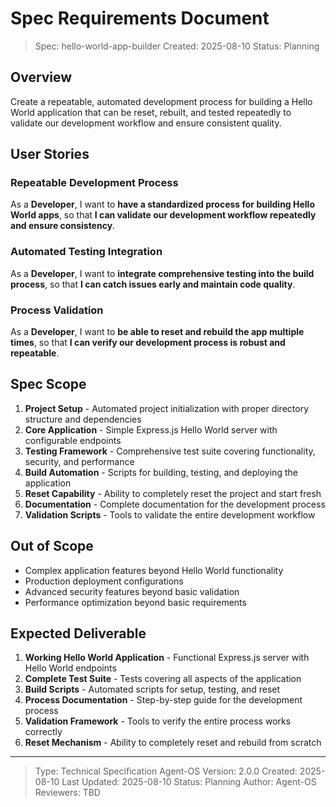 # Spec Requirements Document

> Spec: hello-world-app-builder
> Created: 2025-08-10
> Status: Planning

## Overview

Create a repeatable, automated development process for building a Hello World application that can be reset, rebuilt, and tested repeatedly to validate our development workflow and ensure consistent quality.

## User Stories

### Repeatable Development Process

As a **Developer**, I want to **have a standardized process for building Hello World apps**, so that **I can validate our development workflow repeatedly and ensure consistency**.

### Automated Testing Integration

As a **Developer**, I want to **integrate comprehensive testing into the build process**, so that **I can catch issues early and maintain code quality**.

### Process Validation

As a **Developer**, I want to **be able to reset and rebuild the app multiple times**, so that **I can verify our development process is robust and repeatable**.

## Spec Scope

1. **Project Setup** - Automated project initialization with proper directory structure and dependencies
2. **Core Application** - Simple Express.js Hello World server with configurable endpoints
3. **Testing Framework** - Comprehensive test suite covering functionality, security, and performance
4. **Build Automation** - Scripts for building, testing, and deploying the application
5. **Reset Capability** - Ability to completely reset the project and start fresh
6. **Documentation** - Complete documentation for the development process
7. **Validation Scripts** - Tools to validate the entire development workflow

## Out of Scope

- Complex application features beyond Hello World functionality
- Production deployment configurations
- Advanced security features beyond basic validation
- Performance optimization beyond basic requirements

## Expected Deliverable

1. **Working Hello World Application** - Functional Express.js server with Hello World endpoints
2. **Complete Test Suite** - Tests covering all aspects of the application
3. **Build Scripts** - Automated scripts for setup, testing, and reset
4. **Process Documentation** - Step-by-step guide for the development process
5. **Validation Framework** - Tools to verify the entire process works correctly
6. **Reset Mechanism** - Ability to completely reset and rebuild from scratch

---

> Type: Technical Specification
> Agent-OS Version: 2.0.0
> Created: 2025-08-10
> Last Updated: 2025-08-10
> Status: Planning
> Author: Agent-OS
> Reviewers: TBD